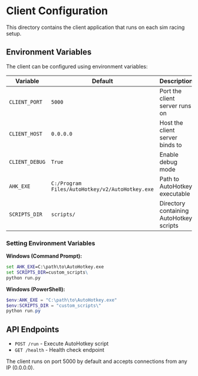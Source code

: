 # Client Configuration

This directory contains the client application that runs on each sim racing setup.

## Environment Variables

The client can be configured using environment variables:

| Variable | Default | Description |
|----------|---------|-------------|
| `CLIENT_PORT` | `5000` | Port the client server runs on |
| `CLIENT_HOST` | `0.0.0.0` | Host the client server binds to |
| `CLIENT_DEBUG` | `True` | Enable debug mode |
| `AHK_EXE` | `C:/Program Files/AutoHotkey/v2/AutoHotkey.exe` | Path to AutoHotkey executable |
| `SCRIPTS_DIR` | `scripts/` | Directory containing AutoHotkey scripts |

### Setting Environment Variables

**Windows (Command Prompt):**
```cmd
set AHK_EXE=C:\path\to\AutoHotkey.exe
set SCRIPTS_DIR=custom_scripts\
python run.py
```

**Windows (PowerShell):**
```powershell
$env:AHK_EXE = "C:\path\to\AutoHotkey.exe"
$env:SCRIPTS_DIR = "custom_scripts\"
python run.py
```


## API Endpoints

- `POST /run` - Execute AutoHotkey script
- `GET /health` - Health check endpoint

The client runs on port 5000 by default and accepts connections from any IP (0.0.0.0).